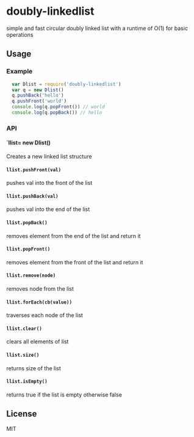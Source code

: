 # doubly-linkedlist

simple and fast circular doubly linked list with a runtime of O(1) for basic operations 

## Usage

### Example

```js
  var Dlist = require('doubly-linkedlist')
  var q = new Dlist()
  q.pushBack('hello')
  q.pushFront('world')
  console.log(q.popFront()) // world
  console.log(q.popBack()) // hello
```

### API

#### `llist= new Dlist()
Creates a new linked list structure 

#### `llist.pushFront(val)`
pushes val into the front of the list 

#### `llist.pushBack(val)`
pushes val into the end of the list 

#### `llist.popBack()`
removes element from the end of the list and return it

#### `llist.popFront()`
removes element from the front of the list and return it 

#### `llist.remove(node)`
removes node from the list

#### `llist.forEach(cb(value))`
traverses each node of the list

#### `llist.clear()`
clears all elements of list

#### `llist.size()`
returns size of the list

#### `llist.isEmpty()`
returns true if the list is empty otherwise false

## License

MIT
